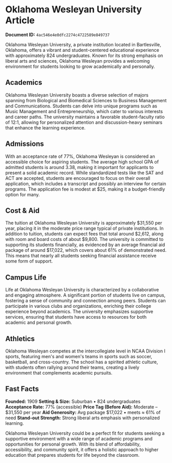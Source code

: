 # Oklahoma Wesleyan University Article

**Document ID:** `4ac546e4e0dfc2274c4722589e849737`

Oklahoma Wesleyan University, a private institution located in Bartlesville, Oklahoma, offers a vibrant and student-centered educational experience with approximately 824 undergraduates. Known for its strong emphasis on liberal arts and sciences, Oklahoma Wesleyan provides a welcoming environment for students looking to grow academically and personally.

## Academics
Oklahoma Wesleyan University boasts a diverse selection of majors spanning from Biological and Biomedical Sciences to Business Management and Communications. Students can delve into unique programs such as Music Management and Entrepreneurship, which cater to various interests and career paths. The university maintains a favorable student-faculty ratio of 12:1, allowing for personalized attention and discussion-heavy seminars that enhance the learning experience.

## Admissions
With an acceptance rate of 77%, Oklahoma Wesleyan is considered an accessible choice for aspiring students. The average high school GPA of admitted students is around 3.38, making it important for applicants to present a solid academic record. While standardized tests like the SAT and ACT are accepted, students are encouraged to focus on their overall application, which includes a transcript and possibly an interview for certain programs. The application fee is modest at $25, making it a budget-friendly option for many.

## Cost & Aid
The tuition at Oklahoma Wesleyan University is approximately $31,550 per year, placing it in the moderate price range typical of private institutions. In addition to tuition, students can expect fees that total around $2,612, along with room and board costs of about $9,800. The university is committed to supporting its students financially, as evidenced by an average financial aid package of around $17,022, which covers about 61% of demonstrated need. This means that nearly all students seeking financial assistance receive some form of support.

## Campus Life
Life at Oklahoma Wesleyan University is characterized by a collaborative and engaging atmosphere. A significant portion of students live on campus, fostering a sense of community and connection among peers. Students can participate in various clubs and organizations, enriching their college experience beyond academics. The university emphasizes supportive services, ensuring that students have access to resources for both academic and personal growth.

## Athletics
Oklahoma Wesleyan competes at the intercollegiate level in NCAA Division I sports, featuring men's and women's teams in sports such as soccer, basketball, and cross-country. The school has a spirited athletic culture, with students often rallying around their teams, creating a lively environment that complements academic pursuits.

## Fast Facts
**Founded:** 1909
**Setting & Size:** Suburban • 824 undergraduates
**Acceptance Rate:** 77% (accessible)
**Price Tag (Before Aid):** Moderate – $31,550 per year
**Aid Generosity:** Avg package $17,022 • meets ≈ 61% of need
**Stand-out Strength:** Strong liberal arts emphasis with personalized learning.

Oklahoma Wesleyan University could be a perfect fit for students seeking a supportive environment with a wide range of academic programs and opportunities for personal growth. With its blend of affordability, accessibility, and community spirit, it offers a holistic approach to higher education that prepares students for life beyond the classroom.

